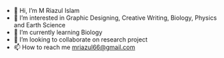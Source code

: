 - 👋 Hi, I’m M Riazul Islam
- 👀 I’m interested in Graphic Designing, Creative Writing, Biology, Physics and Earth Science
- 🌱 I’m currently learning Biology
- 💞️ I’m looking to collaborate on research project 
- 📫 How to reach me mriazul66@gmail.com

<!---
mriazul/mriazul is a ✨ special ✨ repository because its `README.md` (this file) appears on your GitHub profile.
You can click the Preview link to take a look at your changes.
--->
